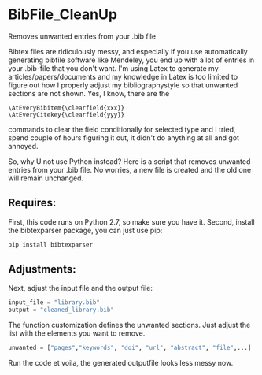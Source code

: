 # BibFile_CleanUp
Removes unwanted entries from your .bib file

Bibtex files are ridiculously messy, and especially if you use automatically generating bibfile software like Mendeley, you end up with a lot of entries in your .bib-file that you don't want.
I'm using Latex to generate my articles/papers/documents and my knowledge in Latex is too limited to figure out how I properly adjust my bibliographystyle so that unwanted sections are not shown.
Yes, I know, there are the 
```
\AtEveryBibitem{\clearfield{xxx}} 
\AtEveryCitekey{\clearfield{yyy}}
```
commands to clear the field conditionally for selected type and I tried, spend couple of hours figuring it out, it didn't do anything at all and got annoyed.

So, why U not use Python instead? Here is a script that removes unwanted entries from your .bib file. No worries, a new file is created and the old one will remain unchanged.

## Requires:
First, this code runs on Python 2.7, so make sure you have it.
Second, install the bibtexparser package, you can just use pip:
```python
pip install bibtexparser
```

## Adjustments:
Next, adjust the input file and the output file:

```python
input_file = "library.bib"
output = "cleaned_library.bib"
```
    
The function customization defines the unwanted sections. Just adjust the list with the elements you want to remove.
```python
unwanted = ["pages","keywords", "doi", "url", "abstract", "file",...]
```

Run the code et voila, the generated outputfile looks less messy now.
